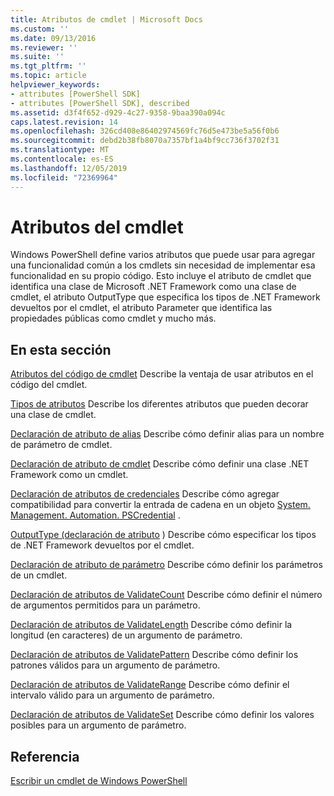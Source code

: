 ```yaml
---
title: Atributos de cmdlet | Microsoft Docs
ms.custom: ''
ms.date: 09/13/2016
ms.reviewer: ''
ms.suite: ''
ms.tgt_pltfrm: ''
ms.topic: article
helpviewer_keywords:
- attributes [PowerShell SDK]
- attributes [PowerShell SDK], described
ms.assetid: d3f4f652-d929-4c27-9358-9baa390a094c
caps.latest.revision: 14
ms.openlocfilehash: 326cd408e86402974569fc76d5e473be5a56f0b6
ms.sourcegitcommit: debd2b38fb8070a7357bf1a4bf9cc736f3702f31
ms.translationtype: MT
ms.contentlocale: es-ES
ms.lasthandoff: 12/05/2019
ms.locfileid: "72369964"
---
```

# <a name="cmdlet-attributes"></a>Atributos del cmdlet

Windows PowerShell define varios atributos que puede usar para agregar una funcionalidad común a los cmdlets sin necesidad de implementar esa funcionalidad en su propio código. Esto incluye el atributo de cmdlet que identifica una clase de Microsoft .NET Framework como una clase de cmdlet, el atributo OutputType que especifica los tipos de .NET Framework devueltos por el cmdlet, el atributo Parameter que identifica las propiedades públicas como cmdlet y mucho más.

## <a name="in-this-section"></a>En esta sección

[Atributos del código de cmdlet](./attributes-in-cmdlet-code.md) Describe la ventaja de usar atributos en el código del cmdlet.

[Tipos de atributos](./attribute-types.md) Describe los diferentes atributos que pueden decorar una clase de cmdlet.

[Declaración de atributo de alias](./alias-attribute-declaration.md) Describe cómo definir alias para un nombre de parámetro de cmdlet.

[Declaración de atributo de cmdlet](./cmdlet-attribute-declaration.md) Describe cómo definir una clase .NET Framework como un cmdlet.

[Declaración de atributos de credenciales](./credential-attribute-declaration.md) Describe cómo agregar compatibilidad para convertir la entrada de cadena en un objeto [System. Management. Automation. PSCredential](/dotnet/api/System.Management.Automation.PSCredential) .

[OutputType (declaración de atributo](./outputtype-attribute-declaration.md) ) Describe cómo especificar los tipos de .NET Framework devueltos por el cmdlet.

[Declaración de atributo de parámetro](./parameter-attribute-declaration.md) Describe cómo definir los parámetros de un cmdlet.

[Declaración de atributos de ValidateCount](./validatecount-attribute-declaration.md) Describe cómo definir el número de argumentos permitidos para un parámetro.

[Declaración de atributos de ValidateLength](./validatelength-attribute-declaration.md) Describe cómo definir la longitud (en caracteres) de un argumento de parámetro.

[Declaración de atributos de ValidatePattern](./validatepattern-attribute-declaration.md) Describe cómo definir los patrones válidos para un argumento de parámetro.

[Declaración de atributos de ValidateRange](./validaterange-attribute-declaration.md) Describe cómo definir el intervalo válido para un argumento de parámetro.

[Declaración de atributos de ValidateSet](./validateset-attribute-declaration.md) Describe cómo definir los valores posibles para un argumento de parámetro.

## <a name="reference"></a>Referencia

[Escribir un cmdlet de Windows PowerShell](./writing-a-windows-powershell-cmdlet.md)
